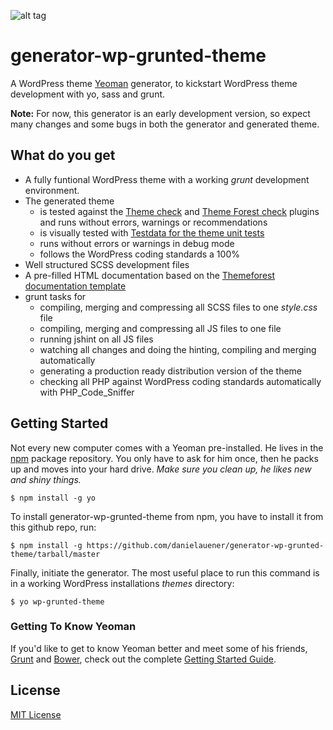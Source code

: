 ![alt tag](https://raw.github.com/danielauener/generator-wp-grunted-theme/master/header.png)

# generator-wp-grunted-theme

A WordPress theme [Yeoman](http://yeoman.io) generator, to kickstart WordPress
theme development with yo, sass and grunt.

**Note:** For now, this generator is an early development version, so expect many
changes and some bugs in both the generator and generated theme.

## What do you get
- A fully funtional WordPress theme with a working *grunt* development environment.
- The generated theme
  - is tested against the [Theme check](http://wordpress.org/plugins/theme-check/) and [Theme Forest check](http://wordpress.org/plugins/themeforest-check/) plugins and runs without errors, warnings or recommendations
  - is visually tested with [Testdata for the theme unit tests](https://wpcom-themes.svn.automattic.com/demo/theme-unit-test-data.xml)
  - runs without errors or warnings in debug mode
  - follows the WordPress coding standards a 100%
- Well structured SCSS development files
- A pre-filled HTML documentation based on the [Themeforest documentation template](http://blog.themeforest.net/site-news/building-better-template-documentation/)
- grunt tasks for
  - compiling, merging and compressing all SCSS files to one *style.css* file
  - compiling, merging and compressing all JS files to one file
  - running jshint on all JS files
  - watching all changes and doing the hinting, compiling and merging automatically
  - generating a production ready distribution version of the theme
  - checking all PHP against WordPress coding standards automatically with PHP_Code_Sniffer


## Getting Started

Not every new computer comes with a Yeoman pre-installed. He lives in the [npm](https://npmjs.org) package repository. You only have to ask for him once, then he packs up and moves into your hard drive. *Make sure you clean up, he likes new and shiny things.*

```
$ npm install -g yo
```

To install generator-wp-grunted-theme from npm, you have to install it from this
github repo, run:

```
$ npm install -g https://github.com/danielauener/generator-wp-grunted-theme/tarball/master
```

Finally, initiate the generator. The most useful place to run this command is in
a working WordPress installations *themes* directory:

```
$ yo wp-grunted-theme
```

### Getting To Know Yeoman

If you'd like to get to know Yeoman better and meet some of his friends, [Grunt](http://gruntjs.com) and [Bower](http://bower.io), check out the complete [Getting Started Guide](https://github.com/yeoman/yeoman/wiki/Getting-Started).


## License

[MIT License](http://en.wikipedia.org/wiki/MIT_License)
